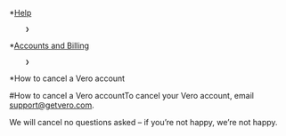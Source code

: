 *[Help](/help)

        ❯
        
*[Accounts and Billing](/help/accounts-and-billing)

        ❯
        
*How to cancel a Vero account
    
#How to cancel a Vero accountTo cancel your Vero account, email 
[support@getvero.com](mailto:support@getvero.com).

We will cancel no questions asked – if you’re not happy, we’re not happy.